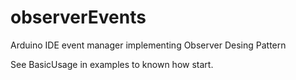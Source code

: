 # observerEvents
Arduino IDE event manager implementing Observer Desing Pattern


See BasicUsage in examples to known how start.